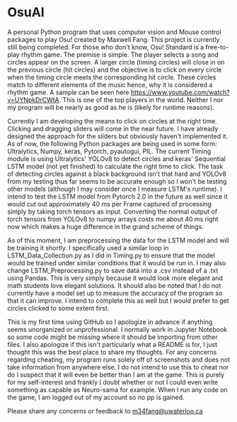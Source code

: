# OsuAI
A personal Python program that uses computer vision and Mouse control packages to play Osu! created by Maxwell Fang. This project is currently still being completed. For those who don't know, Osu! Standard is a free-to-play rhythm game.
The premise is simple. The player selects a song and circles appear on the screen. A larger circle (timing circles) will close in on the previous circle (hit circles) and the objective is to click on every circle when the timing circle meets
the corresponding hit circle. These circles match to different elements of the music hence, why it is considered a rhythm game. A sample can be seen here https://www.youtube.com/watch?v=UYNpkDrCWtA. This is one of the top players in the world.
Neither I nor my program will be nearly as good as he is (likely for runtime reasons).

Currently I am developing the means to click on circles at the right time. Clicking and dragging sliders will come in the near future. I have already designed the approach for the sliders but obviously haven't implemented it. As of now, the following
Python packages are being used in some form: Ultralytics, Numpy, keras, Pytorch, pyautogui, PIL. The current Timing module is using Ultralytics' YOLOv8 to detect circles and keras' Sequential LSTM model (not yet finished) to calculate the right time to click.
The task of detecting circles against a black background isn't that hard and YOLOv8 from my testing thus far seems to be accurate enough so I won't be testing other models (although I may consider once I measure LSTM's runtime). I intend to test the 
LSTM model from Pytorch 2.0 in the future as well since it would cut out approximately 40 ms per Frame captured of processing simply by taking torch tensors as input. Converting the normal output of torch tensors from YOLOv8 to numpy arrays
costs me about 40 ms right now which makes a huge difference in the grand scheme of things.

As of this moment, I am preprocessing the data for the LSTM model and will be training it shortly. I specifically used a similar loop in LSTM_Data_Collection.py as I did in Timing.py to ensure that the model would be trained under similar conditions
that it would be run in. I may also change LSTM_Preprocessing.py to save data into a .csv instead of a .txt using Pandas. This is very simply because it would look more elegant and math students love elegant solutions. It should also be noted that I
do not currently have a model set up to measure the accuracy of the program so that it can improve. I intend to complete this as well but I would prefer to get circles clicked to some extent first.

This is my first time using GitHub so I apologize in advance if anything seems unorganized or unprofessional. I normally work in Jupyter Notebook so some code might be missing where it should be importing from other files.
I also apologize if this isn't particularly what a README is for, I just thought this was the best place to share my thoughts. For any concerns regarding cheating, my program runs solely off of screenshots and does not take information from anywhere else.
I do not intend to use this to cheat nor do I suspect that it will even be better than I am at the game. This is purely for my self-interest and frankly I doubt whether or not I could even write something as capable as Neuro-sama for example.
When I run any code on the game, I am logged out of my account so no pp is gained.

Please share any concerns or feedback to m34fang@uwaterloo.ca
